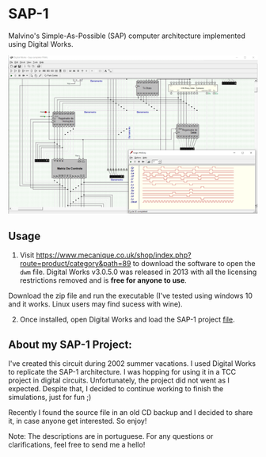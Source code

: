 # SAP-1

Malvino's Simple-As-Possible (SAP) computer architecture implemented using Digital Works.

![Screenshot Digital Works](/logo.png)

## Usage

1) Visit https://www.mecanique.co.uk/shop/index.php?route=product/category&path=89 to download the software to open the `dwm` file. Digital Works v3.0.5.0 was released in 2013 with all the licensing restrictions removed and is **free for anyone to use**.

Download the zip file and run the executable (I've tested using windows 10 and it works. Linux users may find sucess with wine).

2) Once installed, open Digital Works and load the SAP-1 project [file](https://github.com/toaster-code/SAP-1/raw/main/Sap%20completo%20FINAL.dwm).

## About my SAP-1 Project:

I've created this circuit during 2002 summer vacations. I used Digital Works to replicate the SAP-1 architecture. I was hopping for using it in a TCC project in digital circuits. Unfortunately, the project did not went as I expected.
Despite that, I decided to continue working to finish the simulations, just for fun ;)

Recently I found the source file in an old CD backup and I decided to share it, in case anyone get interested. So enjoy!

Note: The descriptions are in portuguese. For any questions or clarifications, feel free to send me a hello!
